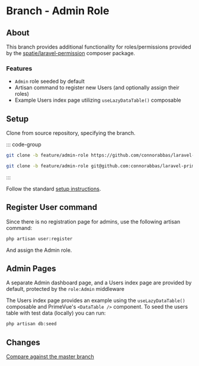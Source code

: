 # Branch - Admin Role

## About

This branch provides additional functionality for roles/permissions provided by the [spatie/laravel-permission](https://spatie.be/docs/laravel-permission/v6/introduction) composer package.

### Features

-   `Admin` role seeded by default
-   Artisan command to register new Users (and optionally assign their roles)
-   Example Users index page utilizing `useLazyDataTable()` composable

## Setup

Clone from source repository, specifying the branch.

::: code-group

```bash [HTTPS]
git clone -b feature/admin-role https://github.com/connorabbas/laravel-primevue-starter-kit.git your-project-name
```

```bash [SSH]
git clone -b feature/admin-role git@github.com:connorabbas/laravel-primevue-starter-kit.git your-project-name
```

:::

Follow the standard [setup instructions](/get-started/installation-guide.html#setup).

## Register User command

Since there is no registration page for admins, use the following artisan command:

```bash
php artisan user:register
```

And assign the Admin role.

## Admin Pages

A separate Admin dashboard page, and a Users index page are provided by default, protected by the `role:Admin` middleware

The Users index page provides an example using the `useLazyDataTable()` composable and PrimeVue's `<DataTable />` component. To seed the users table with test data (locally) you can run:

```bash
php artisan db:seed
```

## Changes

[Compare against the master branch](https://github.com/connorabbas/laravel-primevue-starter-kit/compare/master...feature/admin-role)

